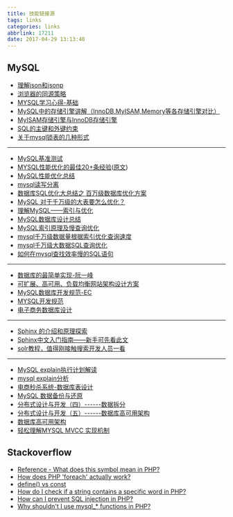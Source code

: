 ```yaml
---
title: 技能链接源
tags: links
categories: links
abbrlink: 17211
date: 2017-04-29 13:13:40
---
```


## MySQL


- [理解json和jsonp](http://www.cnblogs.com/dowinning/archive/2012/04/19/json-jsonp-jquery.html)
- [浏览器的同源策略](https://developer.mozilla.org/zh-CN/docs/Web/Security/Same-origin_policy)
- [MYSQL学习心得-基础](http://www.cnblogs.com/lyhabc/p/3691555.html)
- [MySQL中的存储引擎讲解（InnoDB,MyISAM,Memory等各存储引擎对比）](http://blog.csdn.net/qh_java/article/details/14045827)
- [MyISAM存储引擎与InnoDB存储引擎](http://m.blog.csdn.net/article/details?id=51379274)
- [SQL的主键和外键约束](http://blog.csdn.net/chenlaoyang/article/details/8708980)
- [ 关于mysql锁表的几种形式](http://blog.csdn.net/q959249819/article/details/51248048)
- ---
- [MySQL基准测试](http://www.cnblogs.com/xiaoit/p/3982875.html)
- [MYSQL性能优化的最佳20+条经验](http://coolshell.cn/articles/1846.html)([原文](https://code.tutsplus.com/tutorials/top-20-mysql-best-practices--net-7855))
- [MySQL性能优化总结](http://www.cnblogs.com/luxiaoxun/p/4694144.html)
- [mysql读写分离](http://www.cnblogs.com/liangsky/p/4608232.html)
- [数据库SQL优化大总结之 百万级数据库优化方案](http://www.cnblogs.com/yunfeifei/p/3850440.html)
- [MySQL 对于千万级的大表要怎么优化？](https://www.zhihu.com/question/19719997)
- [理解MySQL——索引与优化](http://www.cnblogs.com/hustcat/archive/2009/10/28/1591648.html)
- [MySQL数据库设计总结](https://www.qcloud.com/community/article/164816001481011831?fromSource=gwzcw.82729.82729.82729)
- [MySQL索引原理及慢查询优化](http://tech.meituan.com/mysql-index.html)
- [mysql千万级数据量根据索引优化查询速度](http://blog.csdn.net/qq_33556185/article/details/52192551)
- [mysql千万级大数据SQL查询优化](http://blog.csdn.net/u014421556/article/details/52063904)
- [如何在mysql查找效率慢的SQL语句](http://www.cnblogs.com/kimi9py/p/5735043.html)
- ---
- [数据库的最简单实现-阮一峰](http://www.ruanyifeng.com/blog/2014/07/database_implementation.html)
- [可扩展、高可用、负载均衡网站架构设计方案](http://sery.blog.51cto.com/10037/85910/)
- [MySQL数据库开发规范-EC](http://www.cnblogs.com/erisen/p/5970190.html)
- [MYSQL开发规范](https://highdb.com/mysql%E5%BC%80%E5%8F%91%E8%A7%84%E8%8C%83/)
- [电子商务数据库设计](https://segmentfault.com/q/1010000004355467?_ea=580406)
- ---
- [Sphinx 的介绍和原理探索](http://blog.jobbole.com/101672/)
- [Sphinx中文入门指南——新手可先看此文](http://www.sphinxsearch.org/archives/80)
- [solr教程，值得刚接触搜索开发人员一看](http://blog.csdn.net/awj3584/article/details/16963525)
- ---
- [MySQL explain执行计划解读](http://blog.csdn.net/xifeijian/article/details/19773795)
- [mysql explain分析](http://www.cnblogs.com/lpfuture/p/5756543.html)
- [电商秒杀系统-数据库表设计](http://blog.csdn.net/xionghuilin123/article/details/51881441)
- [MySQL 数据备份与还原](http://www.cnblogs.com/kissdodog/p/4174421.html)
- [分布式设计与开发（四）------数据拆分](http://blog.csdn.net/cutesource/article/details/5841244)
- [分布式设计与开发（五）------数据库高可用架构](http://blog.csdn.net/cutesource/article/details/5841783)
- [数据库高可用架构](http://www.tuicool.com/articles/ZvYvue7)
- [轻松理解MYSQL MVCC 实现机制](http://blog.csdn.net/whoamiyang/article/details/51901888)

## Stackoverflow
 - [Reference - What does this symbol mean in PHP?](http://stackoverflow.com/questions/3737139/reference-what-does-this-symbol-mean-in-php?rq=1)
 - [How does PHP 'foreach' actually work?](http://stackoverflow.com/questions/10057671/how-does-php-foreach-actually-work)
 - [define() vs const](http://stackoverflow.com/questions/2447791/define-vs-const/3193704#3193704)
 - [How do I check if a string contains a specific word in PHP?](http://stackoverflow.com/questions/4366730/how-do-i-check-if-a-string-contains-a-specific-word-in-php?rq=1)
 - [How can I prevent SQL injection in PHP?](http://stackoverflow.com/questions/60174/how-can-i-prevent-sql-injection-in-php?rq=1)
 - [Why shouldn't I use mysql_* functions in PHP?](http://stackoverflow.com/questions/12859942/why-shouldnt-i-use-mysql-functions-in-php/14110189#14110189)
 